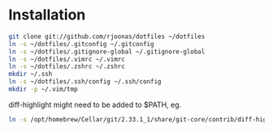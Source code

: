 Installation
============

``` bash
git clone git://github.com/rjoonas/dotfiles ~/dotfiles
ln -s ~/dotfiles/.gitconfig ~/.gitconfig
ln -s ~/dotfiles/.gitignore-global ~/.gitignore-global
ln -s ~/dotfiles/.vimrc ~/.vimrc
ln -s ~/dotfiles/.zshrc ~/.zshrc
mkdir ~/.ssh
ln -s ~/dotfiles/.ssh/config ~/.ssh/config
mkdir -p ~/.vim/tmp
```

diff-highlight might need to be added to $PATH, eg.

``` bash
ln -s /opt/homebrew/Cellar/git/2.33.1_1/share/git-core/contrib/diff-highlight/diff-highlight /opt/homebrew/bin/diff-highlight
```

